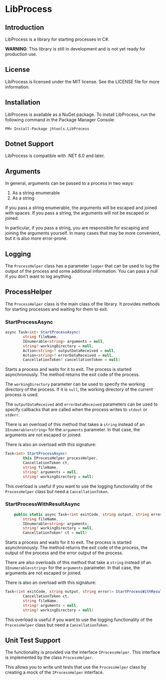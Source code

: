 # LibProcess

## Introduction

LibProcess is a library for starting processes in C#.

**WARNING**: This library is still in development and is not yet ready for production use.

## License

LibProcess is licensed under the MIT license. See the LICENSE file for more information.


## Installation

LibProcess is available as a NuGet package. To install LibProcess, run the following command in the Package Manager Console:

    PM> Install-Package jhtools.LibProcess

## Dotnet Support

LibProcess is compatible with .NET 6.0 and later.

## Arguments

In general, arguments can be passed to a process in two ways:

1. As a string enumerable
2. As a string

If you pass a string enumerable, the arguments will be escaped and joined with spaces. If you pass a string, the arguments will not be escaped or joined.

In particular, if you pass a string, you are responsible for escaping and joining the arguments yourself.
In many cases that may be more convenient, but it is also more error-prone.

## Logging

The `ProcessHelper` class has a parameter `logger` that can be used to log the output of the process and some additional information.
You can pass a null if you don't want to log anything.

## ProcessHelper

The `ProcessHelper` class is the main class of the library. It provides methods for starting processes and waiting for them to exit.

### StartProcessAsync

```csharp
async Task<int> StartProcessAsync(
        string fileName,
        IEnumerable<string> arguments = null,
        string? workingDirectory = null,
        Action<string>? outputDataReceived = null,
        Action<string>? errorDataReceived = null,
        CancellationToken? cancellationToken = null)
```

Starts a process and waits for it to exit. The process is started asynchronously. The method returns the exit code of the process.

The `workingDirectory` parameter can be used to specify the working directory of the process. If it is `null`, the working directory of the current process is used.

The `outputDataReceived` and `errorDataReceived` parameters can be used to specify callbacks that are called when the process writes to `stdout` or `stderr`.

There is an overload of this method that takes a `string` instead of an `IEnumerable<string>` for the `arguments` parameter. In that case, the arguments are not escaped or joined.

There is also an overload with this signature:

```csharp
Task<int> StartProcessAsync(
        this IProcessHelper processHelper,
        CancellationToken ct,
        string fileName,
        string? arguments = null,
        string? workingDirectory = null)
```

This overload is useful if you want to use the logging functionality of the `ProcessHelper` class but need a `CancellationToken`.

### StartProcessWithResultAsync

```csharp
    public static async Task<(int exitCode, string output, string error)> StartProcessWithResultAsync(
        string fileName,
        IEnumerable<string> arguments,
        string? workingDirectory = null,
        CancellationToken? ct = null)
```

Starts a process and waits for it to exit. The process is started asynchronously. The method returns the exit code of the process, the output of the process and the error output of the process.

There are also overloads of this method that take a `string` instead of an `IEnumerable<string>` for the `arguments` parameter. In that case, the arguments are not escaped or joined.

There is also an overload with this signature:

```csharp
Task<(int exitCode, string output, string error)> StartProcessWithResultAsync(
        CancellationToken ct,
        string fileName,
        string? arguments = null,
        string? workingDirectory = null)
```
This overload is useful if you want to use the logging functionality of the `ProcessHelper` class but need a `CancellationToken`.

## Unit Test Support

The functionality is provided via the interface `IProcessHelper`. This interface is implemented by the class `ProcessHelper`.

This allows you to write unit tests that use the `ProcessHelper` class by creating a mock of the `IProcessHelper` interface.